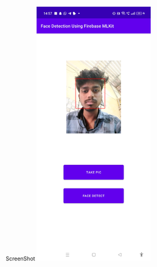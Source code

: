 ScreenShot
<img src="/ScreenShot/Screenshot_2023-12-24-14-57-19-25_6e8fd8e82766c1b4ba32b014467d0eab.jpg" alt="Screenshot" width="300" height="auto" />

